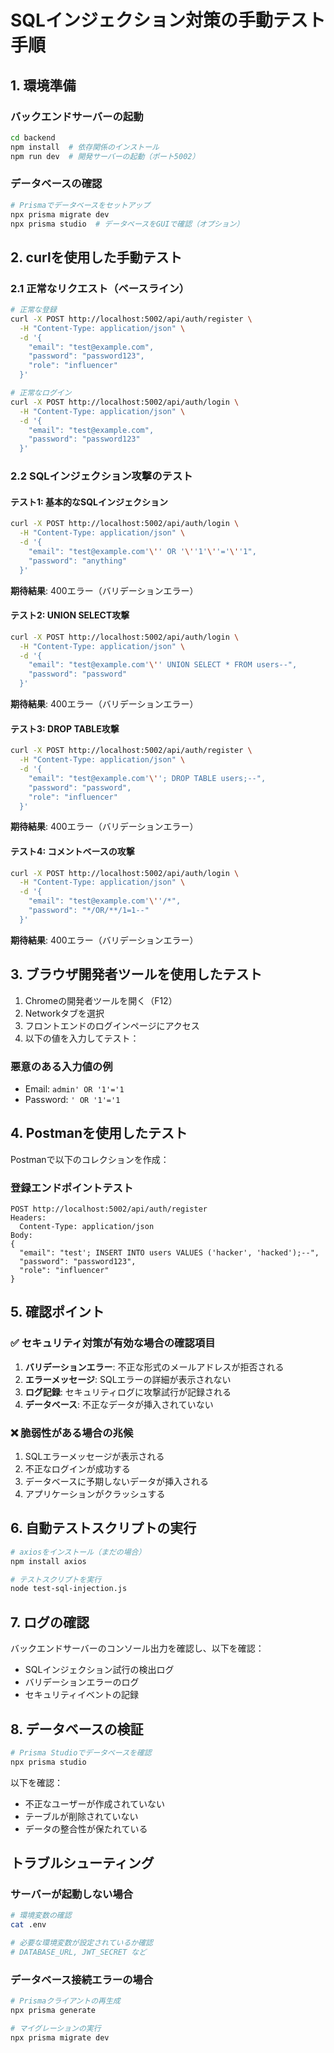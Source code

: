 # SQLインジェクション対策の手動テスト手順

## 1. 環境準備

### バックエンドサーバーの起動
```bash
cd backend
npm install  # 依存関係のインストール
npm run dev  # 開発サーバーの起動（ポート5002）
```

### データベースの確認
```bash
# Prismaでデータベースをセットアップ
npx prisma migrate dev
npx prisma studio  # データベースをGUIで確認（オプション）
```

## 2. curlを使用した手動テスト

### 2.1 正常なリクエスト（ベースライン）
```bash
# 正常な登録
curl -X POST http://localhost:5002/api/auth/register \
  -H "Content-Type: application/json" \
  -d '{
    "email": "test@example.com",
    "password": "password123",
    "role": "influencer"
  }'

# 正常なログイン
curl -X POST http://localhost:5002/api/auth/login \
  -H "Content-Type: application/json" \
  -d '{
    "email": "test@example.com",
    "password": "password123"
  }'
```

### 2.2 SQLインジェクション攻撃のテスト

#### テスト1: 基本的なSQLインジェクション
```bash
curl -X POST http://localhost:5002/api/auth/login \
  -H "Content-Type: application/json" \
  -d '{
    "email": "test@example.com'\'' OR '\''1'\''='\''1",
    "password": "anything"
  }'
```
**期待結果**: 400エラー（バリデーションエラー）

#### テスト2: UNION SELECT攻撃
```bash
curl -X POST http://localhost:5002/api/auth/login \
  -H "Content-Type: application/json" \
  -d '{
    "email": "test@example.com'\'' UNION SELECT * FROM users--",
    "password": "password"
  }'
```
**期待結果**: 400エラー（バリデーションエラー）

#### テスト3: DROP TABLE攻撃
```bash
curl -X POST http://localhost:5002/api/auth/register \
  -H "Content-Type: application/json" \
  -d '{
    "email": "test@example.com'\''; DROP TABLE users;--",
    "password": "password",
    "role": "influencer"
  }'
```
**期待結果**: 400エラー（バリデーションエラー）

#### テスト4: コメントベースの攻撃
```bash
curl -X POST http://localhost:5002/api/auth/login \
  -H "Content-Type: application/json" \
  -d '{
    "email": "test@example.com'\''/*",
    "password": "*/OR/**/1=1--"
  }'
```
**期待結果**: 400エラー（バリデーションエラー）

## 3. ブラウザ開発者ツールを使用したテスト

1. Chromeの開発者ツールを開く（F12）
2. Networkタブを選択
3. フロントエンドのログインページにアクセス
4. 以下の値を入力してテスト：

### 悪意のある入力値の例
- Email: `admin' OR '1'='1`
- Password: `' OR '1'='1`

## 4. Postmanを使用したテスト

Postmanで以下のコレクションを作成：

### 登録エンドポイントテスト
```
POST http://localhost:5002/api/auth/register
Headers:
  Content-Type: application/json
Body:
{
  "email": "test'; INSERT INTO users VALUES ('hacker', 'hacked');--",
  "password": "password123",
  "role": "influencer"
}
```

## 5. 確認ポイント

### ✅ セキュリティ対策が有効な場合の確認項目
1. **バリデーションエラー**: 不正な形式のメールアドレスが拒否される
2. **エラーメッセージ**: SQLエラーの詳細が表示されない
3. **ログ記録**: セキュリティログに攻撃試行が記録される
4. **データベース**: 不正なデータが挿入されていない

### ❌ 脆弱性がある場合の兆候
1. SQLエラーメッセージが表示される
2. 不正なログインが成功する
3. データベースに予期しないデータが挿入される
4. アプリケーションがクラッシュする

## 6. 自動テストスクリプトの実行

```bash
# axiosをインストール（まだの場合）
npm install axios

# テストスクリプトを実行
node test-sql-injection.js
```

## 7. ログの確認

バックエンドサーバーのコンソール出力を確認し、以下を確認：
- SQLインジェクション試行の検出ログ
- バリデーションエラーのログ
- セキュリティイベントの記録

## 8. データベースの検証

```bash
# Prisma Studioでデータベースを確認
npx prisma studio
```

以下を確認：
- 不正なユーザーが作成されていない
- テーブルが削除されていない
- データの整合性が保たれている

## トラブルシューティング

### サーバーが起動しない場合
```bash
# 環境変数の確認
cat .env

# 必要な環境変数が設定されているか確認
# DATABASE_URL, JWT_SECRET など
```

### データベース接続エラーの場合
```bash
# Prismaクライアントの再生成
npx prisma generate

# マイグレーションの実行
npx prisma migrate dev
```